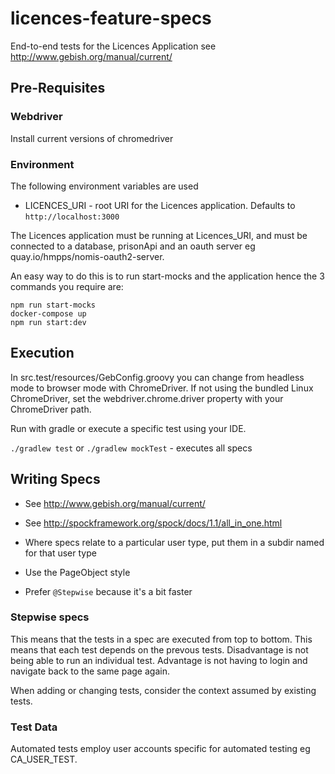 # licences-feature-specs

End-to-end tests for the Licences Application
see http://www.gebish.org/manual/current/

## Pre-Requisites

### Webdriver

Install current versions of chromedriver

### Environment

The following environment variables are used

- LICENCES_URI - root URI for the Licences application. Defaults to `http://localhost:3000`

The Licences application must be running at Licences_URI, and must be connected to a database, prisonApi
and an oauth server eg quay.io/hmpps/nomis-oauth2-server.

An easy way to do this is to run start-mocks and the application hence the 3 commands you require are:

```
npm run start-mocks
docker-compose up
npm run start:dev
```


## Execution

In src.test/resources/GebConfig.groovy you can change from headless mode
to browser mode with ChromeDriver. If not using the bundled Linux ChromeDriver, set the
webdriver.chrome.driver property with your ChromeDriver path.

Run with gradle or execute a specific test using your IDE.

`./gradlew test` or `./gradlew mockTest` - executes all specs

## Writing Specs

- See http://www.gebish.org/manual/current/
- See http://spockframework.org/spock/docs/1.1/all_in_one.html

- Where specs relate to a particular user type, put them in a subdir named for that user type
- Use the PageObject style
- Prefer `@Stepwise` because it's a bit faster

### Stepwise specs

This means that the tests in a spec are executed from top to bottom. This means that each test
depends on the prevous tests. Disadvantage is not being able to run an individual test.
Advantage is not having to login and navigate back to the same page again.

When adding or changing tests, consider the context assumed by existing tests.

### Test Data

Automated tests employ user accounts specific for automated testing eg CA_USER_TEST.
